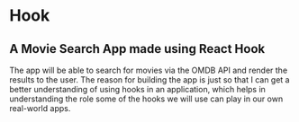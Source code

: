 # Hook

## A Movie Search App made using React Hook

The app will be able to search for movies via the OMDB API and render the results to the user. The reason for building the app is just so that I can get a better understanding of using hooks in an application, which helps in understanding the role some of the hooks we will use can play in our own real-world apps.